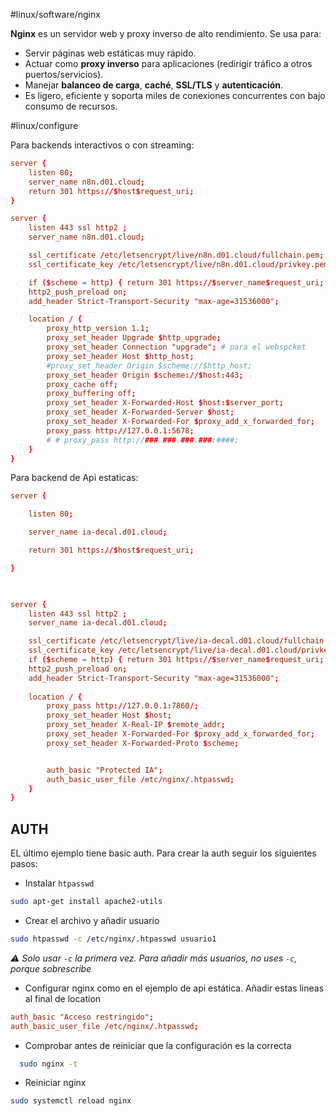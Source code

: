 #linux/software/nginx 

**Nginx** es un servidor web y proxy inverso de alto rendimiento. Se usa para:
- Servir páginas web estáticas muy rápido.
- Actuar como **proxy inverso** para aplicaciones (redirigir tráfico a otros puertos/servicios).
- Manejar **balanceo de carga**, **caché**, **SSL/TLS** y **autenticación**.
- Es ligero, eficiente y soporta miles de conexiones concurrentes con bajo consumo de recursos.

#linux/configure

Para backends interactivos o con streaming:

```conf
server {
    listen 80;
    server_name n8n.d01.cloud;
    return 301 https://$host$request_uri;
} 

server {
    listen 443 ssl http2 ;
    server_name n8n.d01.cloud;

    ssl_certificate /etc/letsencrypt/live/n8n.d01.cloud/fullchain.pem;
    ssl_certificate_key /etc/letsencrypt/live/n8n.d01.cloud/privkey.pem;

    if ($scheme = http) { return 301 https://$server_name$request_uri; }
    http2_push_preload on;
    add_header Strict-Transport-Security "max-age=31536000";

    location / {
        proxy_http_version 1.1;
        proxy_set_header Upgrade $http_upgrade;
        proxy_set_header Connection "upgrade"; # para el webspcket
        proxy_set_header Host $http_host;
        #proxy_set_header Origin $scheme://$http_host;
        proxy_set_header Origin $scheme://$host:443;
        proxy_cache off;
        proxy_buffering off;
        proxy_set_header X-Forwarded-Host $host:$server_port;
        proxy_set_header X-Forwarded-Server $host;
        proxy_set_header X-Forwarded-For $proxy_add_x_forwarded_for;         proxy_pass_request_headers on;
        proxy_pass http://127.0.0.1:5678;
        # # proxy_pass http://###.###.###.###:####;
    }
}
```

Para backend de Api estaticas:
```conf
server {

    listen 80;

    server_name ia-decal.d01.cloud;

    return 301 https://$host$request_uri;

}

  

server {
    listen 443 ssl http2 ;
    server_name ia-decal.d01.cloud;

    ssl_certificate /etc/letsencrypt/live/ia-decal.d01.cloud/fullchain.pem;
    ssl_certificate_key /etc/letsencrypt/live/ia-decal.d01.cloud/privkey.pem;
    if ($scheme = http) { return 301 https://$server_name$request_uri; }
    http2_push_preload on;
    add_header Strict-Transport-Security "max-age=31536000";
  
    location / {
        proxy_pass http://127.0.0.1:7860/;
        proxy_set_header Host $host;
        proxy_set_header X-Real-IP $remote_addr;
        proxy_set_header X-Forwarded-For $proxy_add_x_forwarded_for;
        proxy_set_header X-Forwarded-Proto $scheme;


        auth_basic "Protected IA";
        auth_basic_user_file /etc/nginx/.htpasswd;
    }
}
```

## AUTH

EL último ejemplo tiene basic auth. Para crear la auth seguir los siguientes pasos:

- Instalar `htpasswd`
```bash
sudo apt-get install apache2-utils
```

- Crear el archivo y añadir usuario
```bash
sudo htpasswd -c /etc/nginx/.htpasswd usuario1
```
*⚠️ Solo usar `-c` la primera vez. Para añadir más usuarios, no uses `-c`, porque sobrescribe*

- Configurar nginx como en el ejemplo de api estática. Añadir estas lineas al final de location
```conf
auth_basic "Acceso restringido";
auth_basic_user_file /etc/nginx/.htpasswd;
```

- Comprobar antes de reiniciar que la configuración es la correcta
```bash
  sudo nginx -t
```

- Reiniciar nginx
```bash
sudo systemctl reload nginx
```